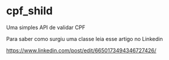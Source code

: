 # cpf_shild
 Uma simples API de validar CPF
 
 Para saber como surgiu uma classe leia esse artigo no Linkedin
 
 https://www.linkedin.com/post/edit/6650173494346727426/
